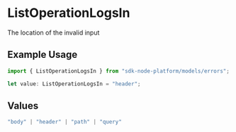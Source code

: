 # ListOperationLogsIn

The location of the invalid input

## Example Usage

```typescript
import { ListOperationLogsIn } from "sdk-node-platform/models/errors";

let value: ListOperationLogsIn = "header";
```

## Values

```typescript
"body" | "header" | "path" | "query"
```